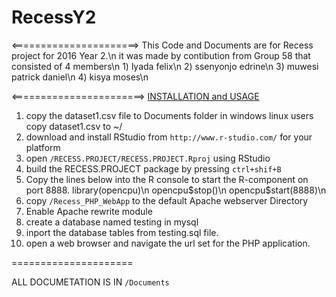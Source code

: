 # RecessY2
<======================>
This Code and Documents are for Recess project for 2016 Year 2.\n
it was made by contibution from Group 58 that consisted of 4 members\n
      1) lyada felix\n
      2) ssenyonjo edrine\n
      3) muwesi patrick daniel\n
      4) kisya moses\n

<=======================>
 <u>INSTALLATION and USAGE</u>
 1. copy the dataset1.csv file to Documents folder in windows
      linux users copy dataset1.csv to ~/
 2. download and install RStudio from `http://www.r-studio.com/` for your platform
 3. open `/RECESS.PROJECT/RECESS.PROJECT.Rproj` using RStudio
 4. build the RECESS.PROJECT package by pressing `ctrl+shif+B`
 5. Copy the lines below into the R console to start the R-component on port 8888. 
      library(opencpu)\n
      opencpu$stop()\n
      opencpu$start(8888)\n
  6. copy `/Recess_PHP_WebApp` to the default Apache webserver Directory
  7. Enable Apache rewrite module
  8. create a database named testing in mysql
  9. inport the database tables from testing.sql file.
  10. open a web browser and navigate the url set for the PHP application.
  
  =====================
  
  ALL DOCUMETATION IS IN `/Documents`

